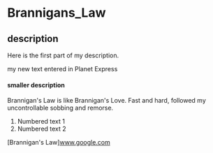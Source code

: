 # Brannigans_Law

## description

Here is the first part of my description.

my new text entered in Planet Express

#### smaller description

Brannigan's Law is like Brannigan's Love.  Fast and hard, followed my uncontrollable sobbing and remorse.  

1. Numbered text 1
2. Numbered text 2


[Brannigan's Law]www.google.com
